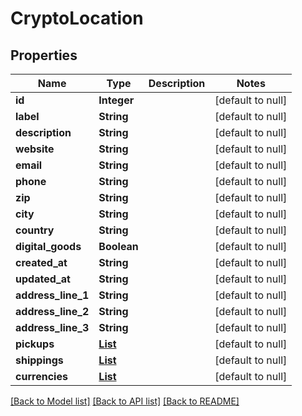 # CryptoLocation
## Properties

| Name | Type | Description | Notes |
|------------ | ------------- | ------------- | -------------|
| **id** | **Integer** |  | [default to null] |
| **label** | **String** |  | [default to null] |
| **description** | **String** |  | [default to null] |
| **website** | **String** |  | [default to null] |
| **email** | **String** |  | [default to null] |
| **phone** | **String** |  | [default to null] |
| **zip** | **String** |  | [default to null] |
| **city** | **String** |  | [default to null] |
| **country** | **String** |  | [default to null] |
| **digital\_goods** | **Boolean** |  | [default to null] |
| **created\_at** | **String** |  | [default to null] |
| **updated\_at** | **String** |  | [default to null] |
| **address\_line\_1** | **String** |  | [default to null] |
| **address\_line\_2** | **String** |  | [default to null] |
| **address\_line\_3** | **String** |  | [default to null] |
| **pickups** | [**List**](Pickup.md) |  | [default to null] |
| **shippings** | [**List**](Pickup.md) |  | [default to null] |
| **currencies** | [**List**](CryptoCurrency.md) |  | [default to null] |

[[Back to Model list]](../README.md#documentation-for-models) [[Back to API list]](../README.md#documentation-for-api-endpoints) [[Back to README]](../README.md)

